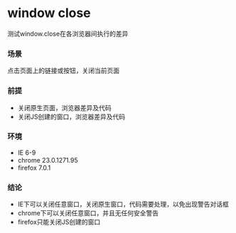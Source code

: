 window close
=========
测试window.close在各浏览器间执行的差异

### 场景
点击页面上的链接或按钮，关闭当前页面

### 前提
* 关闭原生页面，浏览器差异及代码
* 关闭JS创建的窗口，浏览器差异及代码

### 环境
* IE 6-9
* chrome 23.0.1271.95
* firefox 7.0.1

### 结论
* IE下可以关闭任意窗口，关闭原生窗口，代码需要处理，以免出现警告对话框
* chrome下可以关闭任意窗口，并且无任何安全警告
* firefox只能关闭JS创建的窗口